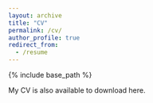 ```yaml
---
layout: archive
title: "CV"
permalink: /cv/
author_profile: true
redirect_from:
  - /resume
---
```


{% include base_path %}

My CV is also available to download here.
